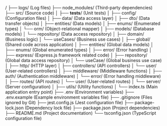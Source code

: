/
├── logs/  (Log files)
├── node_modules/  (Third-party dependencies)
├── src/  (Source code)
│   ├── __tests__/  (Unit tests)
│   ├── config/  (Configuration files)
│   ├── data/  (Data access layer)
│       ├── dto/  (Data transfer objects)
│       ├── entities/  (Data models)
│       ├── enums/  (Enumerated types)
│       └── orm/  (Object-relational mapper)
│           ├── models/  (Database models)
│           └── repository/  (Data access repository)
│   ├── domain/  (Business logic)
│       └── useCases/  (Business use cases)
│   ├── global/  (Shared code across application)
│       ├── entities/  (Global data models)
│       ├── enums/  (Global enumerated types)
│       ├── error/  (Error handling)
│       ├── express/  (Express.js framework related code)
│       ├── repository/  (Global data access repository)
│       └── useCase/  (Global business use case)
│   ├── http/  (HTTP layer)
│       ├── controllers/  (API controllers)
│           └── user/  (User-related controllers)
│       ├── middleware/  (Middleware functions)
│           ├── auth/  (Authentication middleware)
│           └── error/  (Error handling middleware)
│       ├── routes/  (API routes)
│           └── user/  (User-related routes)
│       └── server/  (Server configuration)
│   ├── utils/  (Utility functions)
│   └── index.ts  (Main application entry point)
├── .env  (Environment variables)
├── .env.example  (Example environment variables file)
├── .gitignore  (Files ignored by Git)
├── jest.config.js  (Jest configuration file)
├── package-lock.json  (Dependency lock file)
├── package.json  (Project dependencies)
├── README.md  (Project documentation)
└── tsconfig.json  (TypeScript configuration file)
